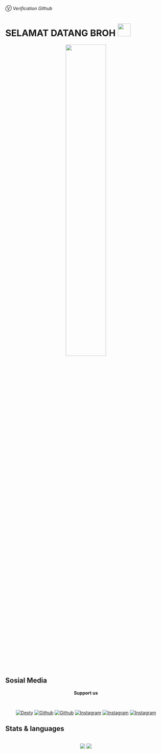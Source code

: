 *Ⓥ Verification Github*

# SELAMAT DATANG BROH <img src="https://raw.githubusercontent.com/iampavangandhi/iampavangandhi/master/gifs/Hi.gif" width="40px">

<p align="center">
<img src="https://avatars.githubusercontent.com/u/72582850?v=4" width="50%">
</p>
<!-- Sosial Media page -->
<h2> Sosial Media</h2>

<p align="center">
<b>Support us</b>
</p>
<br>
<p align="center">
<a href="https://desty.page/prayogabrd"><img alt="Desty" src="https://img.shields.io/badge/desty.page/-prayogabrd-white?style=social&logo=desty"/></a> <a href="https://m.youtube.com/channel/UC9i_ITB0fJpvOcnHMMC9Ysg"><img alt="Github" src="https://img.shields.io/badge/PrayogaBRD-RED?style=social&logo=youtube"/></a> <a href="https://github.com/P677hl"><img alt="Github" src="https://img.shields.io/badge/P677hl-INACTIVE?style=social&logo=github"/></a> <a href="https://instagram.com/prayoga_brd"><img alt="Instagram" src="https://img.shields.io/badge/%40prayoga%5Fbrd-FF69B4?style=social&logo=instagram"/></a> <a href="https://instagram.com/hampir_tolol"><img alt="Instagram" src="https://img.shields.io/badge/%40hampir%5Ftolol-FF69B4?style=social&logo=instagram"/></a> <a href="https://instagram.com/hampir_tolol"><img alt="Instagram" src="https://img.shields.io/badge/%40ramadan%5F0101-FF69B4?style=social&logo=instagram"/></a>
</p>
<h2>Stats & languages<h2>

<p align="center">
<img src="https://camo.githubusercontent.com/771020a641b04b0f7f3d8c01fbc1fabb849a15fba6d24e9775c02fa57b1f56bb/68747470733a2f2f6769746875622d726561646d652d73746174732e76657263656c2e6170702f6170693f757365726e616d653d50363737686c2673686f775f69636f6e733d7472756526686964653d636f6e74726962732c707273" widht="50%"/>
<img src="https://camo.githubusercontent.com/1ae9c8fb6086d0e4d4838d9c552f01431b07944ccad9c47c450b5a6add7fabd2/68747470733a2f2f6769746875622d726561646d652d73746174732e76657263656c2e6170702f6170692f746f702d6c616e67732f3f757365726e616d653d50363737686c266c61796f75743d636f6d70616374" widht="50%" />
</p>
